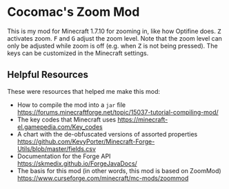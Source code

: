 # Cocomac's Zoom Mod

This is my mod for Minecraft 1.7.10 for zooming in, like how Optifine does. <kbd>Z</kbd> activates zoom. <kbd>F</kbd> and <kbd>G</kbd> adjust the zoom level. Note that the zoom level can only be adjusted while zoom is off (e.g. when <kbd>Z</kbd> is not being pressed). The keys can be customized in the Minecraft settings.

## Helpful Resources

These were resources that helped me make this mod:

- How to compile the mod into a `jar` file <https://forums.minecraftforge.net/topic/15037-tutorial-compiling-mod/>
- The key codes that Minecraft uses <https://minecraft-el.gamepedia.com/Key_codes>
- A chart with the de-obfuscated versions of assorted properties <https://github.com/KevyPorter/Minecraft-Forge-Utils/blob/master/fields.csv>
- Documentation for the Forge API <https://skmedix.github.io/ForgeJavaDocs/>
- The basis for this mod (in other words, this mod is based on ZoomMod) <https://www.curseforge.com/minecraft/mc-mods/zoommod>